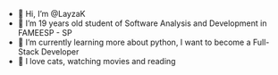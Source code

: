 - 👋 Hi, I’m @LayzaK
- 👀 I’m 19 years old student of Software Analysis and Development in FAMEESP - SP
- 🌱 I’m currently learning more about python, I want to become a Full-Stack Developer
- 💞️ I love cats, watching movies and reading
<!---
LayzaK/LayzaK is a ✨ special ✨ repository because its `README.md` (this file) appears on your GitHub profile.
You can click the Preview link to take a look at your changes.
--->

